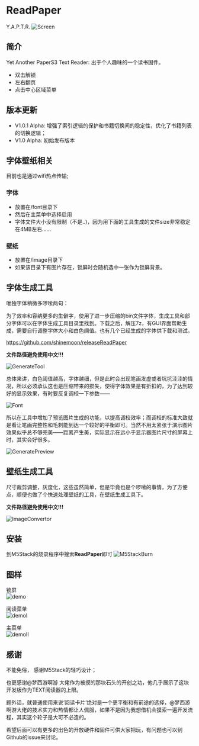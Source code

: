 # ReadPaper

Y.A.P.T.R. 
![Screen](https://github.com/shinemoon/releaseReadPaper/blob/main/pics/cover.png)

## 简介
Yet Another PaperS3 Text Reader: 出于个人趣味的一个读书固件。

- 双击解锁
- 左右翻页
- 点击中心区域菜单

## 版本更新

- V1.0.1 Alpha: 增强了索引逻辑的保护和书籍切换间的稳定性，优化了书籍列表的切换逻辑；
- V1.0  Alpha:  初始发布版本

## 字体壁纸相关

目前也是通过wifi热点传输;

### 字体

- 放置在/font目录下
- 然后在主菜单中选择启用
- 字体文件大小没有限制（不是..)，因为用下面的工具生成的文件size非常稳定在4MB左右……

### 壁纸

- 放置在/image目录下
- 如果该目录下有图片存在，锁屏时会随机选中一张作为锁屏背景。


## 字体生成工具

唯独字体稍微多啰嗦两句：

为了效率和容纳更多的生僻字，使用了进一步压缩的bin文件字体，生成工具和部分字体可以在字体生成工具目录里找到。下载之后，解压7z，有GUI界面帮助生成，需要自行调整字体大小和白色阈值。也有几个已经生成的字体供下载和测试。

https://github.com/shinemoon/releaseReadPaper

**文件路径避免使用中文!!!**

![GenerateTool](https://github.com/shinemoon/releaseReadPaper/blob/main/pics/generateTool.png)

总体来讲，白色阈值越高，字体越细，但是此时会出现笔画发虚或者坑坑洼洼的情况，所以必须承认这也是压缩带来的损失，使得字体效果是有折扣的，为了达到较好的显示效果，有时要反复调校一下参数——

![Font](https://github.com/shinemoon/releaseReadPaper/blob/main/pics/fontdemo.png)

所以在工具中增加了预览图片生成的功能，以提高调校效率；而调校的标准大致就是看让笔画完整性和毛刺能到达一个较好的平衡即可。当然不用太紧张于演示图片效果似乎总不够完美——距离产生美，实际显示在远小于显示器图片尺寸的屏幕上时，其实会好很多。

![GeneratePreview](https://github.com/shinemoon/releaseReadPaper/blob/main/pics/fontdemo.png)


## 壁纸生成工具

尺寸裁剪调整，灰度化，这些虽然简单，但是毕竟也是个啰嗦的事情，为了方便点，顺便也做了个快速处理壁纸的工具，在壁纸生成工具下。

**文件路径避免使用中文!!!**

![ImageConvertor](https://github.com/shinemoon/releaseReadPaper/blob/main/pics/imageConvertor.png)



## 安装

到M5Stack的烧录程序中搜索**ReadPaper**即可
![M5StackBurn](https://github.com/shinemoon/releaseReadPaper/blob/main/pics/publish.png)


## 图样

锁屏    
![demo](https://github.com/shinemoon/releaseReadPaper/blob/main/pics/demo.jpg)

阅读菜单    
![demoI](https://github.com/shinemoon/releaseReadPaper/blob/main/pics/demoI.jpg)

主菜单    
![demoII](https://github.com/shinemoon/releaseReadPaper/blob/main/pics/demoII.jpg)


## 感谢

不能免俗， 感谢M5Stack的轻巧设计；

也更感谢@梦西游啊游 大佬作为被摸的那块石头的开创之功，他几乎展示了这块开发板作为TEXT阅读器的上限。

题外话，就普通使用来说‘阅读卡片’绝对是一个更平衡和有前途的选择，@梦西游啊游大佬的技术实力和热情都让人佩服，如果不是因为我想借机会摸索一遍开发流程，其实这个轮子是大可不必造的。

希望后面可以有更多的出色的开放硬件和固件可供大家把玩，有问题也可以到Github的issue来讨论。


